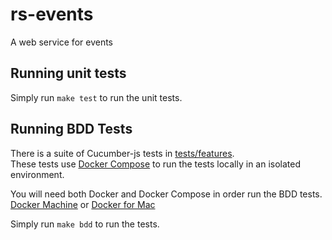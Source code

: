 # rs-events

A web service for events

## Running unit tests

Simply run `make test` to run the unit tests.

## Running BDD Tests

There is a suite of Cucumber-js tests in [tests/features](./tests/features).  
These tests use [Docker Compose](https://docs.docker.com/compose/) to run the tests locally in an isolated environment.

You will need both Docker and Docker Compose in order run the BDD tests.  [Docker Machine](https://docs.docker.com/machine/install-machine/) or [Docker for Mac]()

Simply run `make bdd` to run the tests.
